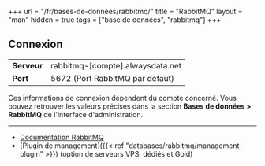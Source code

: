 +++
url = "/fr/bases-de-données/rabbitmq/"
title = "RabbitMQ"
layout = "man"
hidden = true
tags = ["base de données", "rabbitmq"]
+++

## Connexion

|             |                                  |
|-------------|----------------------------------|
| **Serveur** | rabbitmq-[compte].alwaysdata.net |
| **Port**    | 5672 (Port RabbitMQ par défaut)  |

Ces informations de connexion dépendent du compte concerné. Vous pouvez retrouver les valeurs précises dans la section **Bases de données > RabbitMQ** de l'interface d'administration.

---

- [Documentation RabbitMQ](https://www.rabbitmq.com/documentation.html)
- [Plugin de management]({{< ref "databases/rabbitmq/management-plugin" >}}) (option de serveurs VPS, dédiés et Gold)
